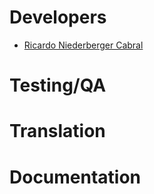 # Developers #

  * [Ricardo Niederberger Cabral](http://isnotworking.com/)

# Testing/QA #

# Translation #

# Documentation #